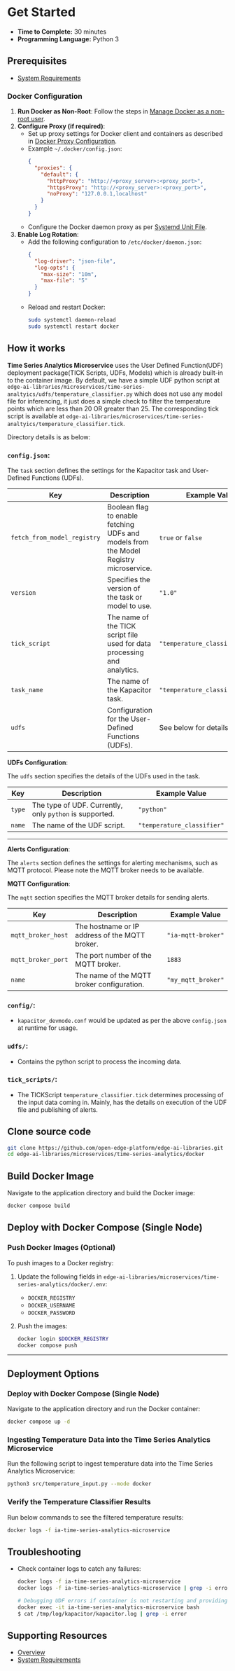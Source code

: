 # Get Started

-   **Time to Complete:** 30 minutes
-   **Programming Language:**  Python 3

## Prerequisites

- [System Requirements](system-requirements.md)


### Docker Configuration

1. **Run Docker as Non-Root**: Follow the steps in [Manage Docker as a non-root user](https://docs.docker.com/engine/install/linux-postinstall/#manage-docker-as-a-non-root-user).
2. **Configure Proxy (if required)**:
   - Set up proxy settings for Docker client and containers as described in [Docker Proxy Configuration](https://docs.docker.com/network/proxy/).
   - Example `~/.docker/config.json`:
     ```json
     {
       "proxies": {
         "default": {
           "httpProxy": "http://<proxy_server>:<proxy_port>",
           "httpsProxy": "http://<proxy_server>:<proxy_port>",
           "noProxy": "127.0.0.1,localhost"
         }
       }
     }
     ```
   - Configure the Docker daemon proxy as per [Systemd Unit File](https://docs.docker.com/engine/daemon/proxy/#systemd-unit-file).
3. **Enable Log Rotation**:
   - Add the following configuration to `/etc/docker/daemon.json`:
     ```json
     {
       "log-driver": "json-file",
       "log-opts": {
         "max-size": "10m",
         "max-file": "5"
       }
     }
     ```
   - Reload and restart Docker:
     ```bash
     sudo systemctl daemon-reload
     sudo systemctl restart docker
     ```

## How it works

**Time Series Analytics Microservice** uses the User Defined Function(UDF) deployment package(TICK Scripts, UDFs, Models) which is already built-in to the container image.
By default, we have a simple UDF python script at `edge-ai-libraries/microservices/time-series-analtyics/udfs/temperature_classifier.py` which does not use any model file for
inferencing, it just does a simple check to filter the temperature points which are less than 20 OR greater than 25. 
The corresponding tick script is available at `edge-ai-libraries/microservices/time-series-analtyics/temperature_classifier.tick`. 

Directory details is as below:
  
### **`config.json`**:
  The `task` section defines the settings for the Kapacitor task and User-Defined Functions (UDFs).

  | Key                     | Description                                                                                     | Example Value                          |
  |-------------------------|-------------------------------------------------------------------------------------------------|----------------------------------------|
  | `fetch_from_model_registry` | Boolean flag to enable fetching UDFs and models from the Model Registry microservice.       | `true` or `false`                      |
  | `version`               | Specifies the version of the task or model to use.                                             | `"1.0"`                                |
  | `tick_script`           | The name of the TICK script file used for data processing and analytics.                        | `"temperature_classifier.tick"`  |
  | `task_name`             | The name of the Kapacitor task.                                                                | `"temperature_classifier"`       |
  | `udfs`                  | Configuration for the User-Defined Functions (UDFs).                                           | See below for details.                 |

**UDFs Configuration**:

  The `udfs` section specifies the details of the UDFs used in the task.

  | Key     | Description                                                                 | Example Value                          |
  |---------|-----------------------------------------------------------------------------|----------------------------------------|
  | `type`  | The type of UDF. Currently, only `python` is supported.                     | `"python"`                             |
  | `name`  | The name of the UDF script.                                                 | `"temperature_classifier"`       |


  ---

**Alerts Configuration**: <Optional>

  The `alerts` section defines the settings for alerting mechanisms, such as MQTT protocol.
  Please note the MQTT broker needs to be available.

**MQTT Configuration**:

The `mqtt` section specifies the MQTT broker details for sending alerts.

  | Key                 | Description                                                                 | Example Value          |
  |---------------------|-----------------------------------------------------------------------------|------------------------|
  | `mqtt_broker_host`  | The hostname or IP address of the MQTT broker.                              | `"ia-mqtt-broker"`     |
  | `mqtt_broker_port`  | The port number of the MQTT broker.                                         | `1883`                |
  | `name`              | The name of the MQTT broker configuration.                                 | `"my_mqtt_broker"`     |


### **`config/`**:
  - `kapacitor_devmode.conf` would be updated as per the above `config.json` at runtime for usage.

### **`udfs/`**:
  - Contains the python script to process the incoming data.

### **`tick_scripts/`**:
  - The TICKScript `temperature_classifier.tick` determines processing of the input data coming in.
    Mainly, has the details on execution of the UDF file and publishing of alerts. 

## Clone source code

```bash
git clone https://github.com/open-edge-platform/edge-ai-libraries.git
cd edge-ai-libraries/microservices/time-series-analytics/docker
```

## Build Docker Image

Navigate to the application directory and build the Docker image:

```bash
docker compose build
```

## Deploy with Docker Compose (Single Node)

### Push Docker Images (Optional)

To push images to a Docker registry:

1. Update the following fields in `edge-ai-libraries/microservices/time-series-analytics/docker/.env`:
   - `DOCKER_REGISTRY`
   - `DOCKER_USERNAME`
   - `DOCKER_PASSWORD`

2. Push the images:
   ```bash
   docker login $DOCKER_REGISTRY
   docker compose push
   ```

---

## Deployment Options

### Deploy with Docker Compose (Single Node)

Navigate to the application directory and run the Docker container:

```bash
docker compose up -d
```

### Ingesting Temperature Data into the Time Series Analytics Microservice

Run the following script to ingest temperature data into the Time Series Analytics Microservice:

```sh
python3 src/temperature_input.py --mode docker
```

### Verify the Temperature Classifier Results

Run below commands to see the filtered temperature results:


``` bash
docker logs -f ia-time-series-analytics-microservice
```


## Troubleshooting

- Check container logs to catch any failures:

  ```bash
  docker logs -f ia-time-series-analytics-microservice
  docker logs -f ia-time-series-analytics-microservice | grep -i error

  # Debugging UDF errors if container is not restarting and providing expected results
  docker exec -it ia-time-series-analytics-microservice bash
  $ cat /tmp/log/kapacitor/kapacitor.log | grep -i error
  ```

## Supporting Resources

* [Overview](Overview.md)
* [System Requirements](system-requirements.md)
